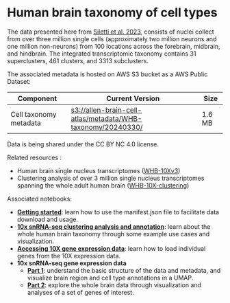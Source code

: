 # Human brain taxonomy of cell types

The data presented here from [Siletti et al. 2023](https://www.science.org/doi/10.1126/science.add7046),
consists of nuclei collect from over three million single cells (approximately
two million neurons and one million non-neurons) from 100 locations across the
forebrain, midbrain, and hindbrain. The integrated transcriptomic taxonomy
contains 31 superclusters, 461 clusters, and 3313 subclusters.

The associated metadata is hosted on AWS S3 bucket as a AWS Public Dataset:

| Component              | Current Version | Size   |
|------------------------|--|--------|
| Cell taxonomy metadata | [s3://allen-brain-cell-atlas/metadata/WHB-taxonomy/20240330/](https://allen-brain-cell-atlas.s3.us-west-2.amazonaws.com/index.html#metadata/WHB-taxonomy/20240330/) | 1.6 MB |

Data is being shared under the CC BY NC 4.0 license.

Related resources :
* Human brain single nucleus transcriptomes ([WHB-10Xv3](WHB-10Xv3.md))
* Clustering analysis of over 3 million single nucleus transcriptomes spanning the
  whole adult human brain ([WHB-10X-clustering](WHB-10X-clustering.md))

Associated notebooks:
* [**Getting started**](../notebooks/getting_started.ipynb): learn how to use the manifest.json file to
  facilitate data download and usage.
* [**10x snRNA-seq clustering analysis and annotation**](../notebooks/WHB_cluster_annotation_tutorial.ipynb):
  learn about the whole human brain taxonomy through some example use cases and
  visualization.
* [**Accessing 10X gene expression data**](../notebooks/general_accessing_10x_snRNASeq_tutorial.ipynb):
  learn how to load individual genes from the 10X expression data.
* **10x snRNA-seq gene expression data**
  * [**Part 1**](../notebooks/WHB-10x_snRNASeq_tutorial_part_1.ipynb): understand the basic structure of the data and metadata,
    and visualize brain region and cell type annotations in a UMAP.
  * [**Part 2**](../notebooks/WHB-10x_snRNASeq_tutorial_part_2.ipynb): explore the whole brain data through visualization and
    analyses of a set of genes of interest.
